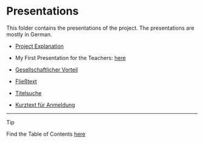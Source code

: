 # Presentations

This folder contains the presentations of the project. The presentations are mostly in German.

- [Project Explanation](./Introduction.md)
- My First Presentation for the Teachers: [here](./Lehrer_Vorstellung/)

- [Gesellschaftlicher Vorteil](./Gesellschaftlicher_Vorteil.md)

- [Fließtext](./Fließtext.md)
- [Titelsuche](./Titelsuche.md)
- [Kurztext für Anmeldung](./Kurztext%20für%20Anmeldung.md)

---

> [!TIP]
> Find the Table of Contents [here](https://github.com/AdminL3/Jugend-Forscht/blob/main/Table_of_contents.md)
